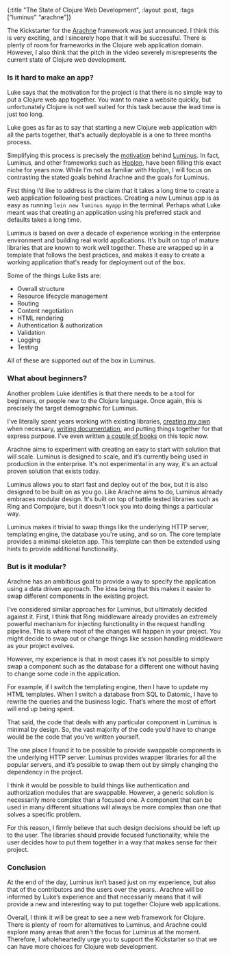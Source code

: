 {:title "The State of Clojure Web Development", :layout :post, :tags [“luminus” “arachne”]}

The Kickstarter for the [Arachne](https://www.kickstarter.com/projects/1346708779/arachne-rapid-web-development-for-clojure) framework was just announced. I think this is very exciting, and I sincerely hope that it will be successful. There is plenty of room for frameworks in the Clojure web application domain. However, I also think that the pitch in the video severely misrepresents the current state of Clojure web development.

### Is it hard to make an app?

Luke says that the motivation for the project is that there is no simple way to put a Clojure web app together. You want to make a website quickly, but unfortunately Clojure is not well suited for this task because the lead time is just too long.

Luke goes as far as to say that starting a new Clojure web application with all the parts together, that's actually deployable is a one to three months process.

Simplifying this process is precisely the [motivation](https://www.youtube.com/watch?v=JKoaG4kSyxs&t=14m53s) behind [Luminus](http://www.luminusweb.net/). In fact, Luminus, and other frameworks such as [Hoplon](https://hoplon.io/), have been filling this exact niche for years now. While I’m not as familiar with Hoplon, I will focus on contrasting the stated goals behind Arachne and the goals for Luminus.

First thing I’d like to address is the claim that it takes a long time to create a web application following best practices. Creating a new Luminus app is as easy as running `lein new luminus myapp` in the terminal. Perhaps what Luke meant was that creating an application using his preferred stack and defaults takes a long time.

Luminus is based on over a decade of experience working in the enterprise environment and building real world applications. It's built on top of mature libraries that are known to work well together. These are wrapped up in a template that follows the best practices, and makes it easy to create a working application that's ready for deployment out of the box.

Some of the things Luke lists are:

* Overall structure
* Resource lifecycle management
* Routing
* Content negotiation
* HTML rendering
* Authentication & authorization
* Validation
* Logging
* Testing

All of these are supported out of the box in Luminus.

### What about beginners?

Another problem Luke identifies is that there needs to be a tool for beginners, or people new to the Clojure language. Once again, this is precisely the target demographic for Luminus.

I've literally spent years working with existing libraries, [creating my own](https://github.com/yogthos/Selmer) when necessary, [writing documentation](http://www.luminusweb.net/docs), and putting things together for that express purpose. I've even written [a couple of books](https://pragprog.com/book/dswdcloj2/web-development-with-clojure-second-edition) on this topic now.

Arachne aims to experiment with creating an easy to start with solution that will scale. Luminus is designed to scale, and it’s currently being used in production in the enterprise. It's not experimental in any way, it's an actual proven solution that exists today.

Luminus allows you to start fast and deploy out of the box, but it is also designed to be built on as you go. Like Arachne aims to do, Luminus already embraces modular design. It's built on top of battle tested libraries such as Ring and Compojure, but it doesn't lock you into doing things a particular way.

Luminus makes it trivial to swap things like the underlying HTTP server, templating engine, the database you're using, and so on. The core template provides a minimal skeleton app. This template can then be extended using hints to provide additional functionality.

### But is it modular?

Arachne has an ambitious goal to provide a way to specify the application using a data driven approach. The idea being that this makes it easier to swap different components in the existing project.

I’ve considered similar approaches for Luminus, but ultimately decided against it. First, I think that Ring middleware already provides an extremely powerful mechanism for injecting functionality in the request handling pipeline. This is where most of the changes will happen in your project. You might decide to swap out or change things like session handling middleware as your project evolves.

However, my experience is that in most cases it’s not possible to simply swap a component such as the database for a different one without having to change some code in the application.

For example, if I switch the templating engine, then I have to update my HTML templates. When I switch a database from SQL to Datomic, I have to rewrite the queries and the business logic. That’s where the most of effort will end up being spent. 

That said, the code that deals with any particular component in Luminus is minimal by design. So, the vast majority of the code you’d have to change would be the code that you’ve written yourself.

The one place I found it to be possible to provide swappable components is the underlying HTTP server. Luminus provides wrapper libraries for all the popular servers, and it’s possible to swap them out by simply changing the dependency in the project.

I think it would be possible to build things like authentication and authorization modules that are swappable. However, a generic solution is necessarily more complex than a focused one. A component that can be used in many different situations will always be more complex than one that solves a specific problem.

For this reason, I firmly believe that such design decisions should be left up to the user. The libraries should provide focused functionality, while the user decides how to put them together in a way that makes sense for their project.

### Conclusion

At the end of the day, Luminus isn’t based just on my experience, but also that of the contributors and the users over the years.. Arachne will be informed by Luke’s experience and that necessarily means that it will provide a new and interesting way to put together Clojure web applications.

Overall, I think it will be great to see a new web framework for Clojure. There is plenty of room for alternatives to Luminus, and Arachne could explore many areas that aren't the focus for Luminus at the moment. Therefore, I wholeheartedly urge you to support the Kickstarter so that we can have more choices for Clojure web development.


